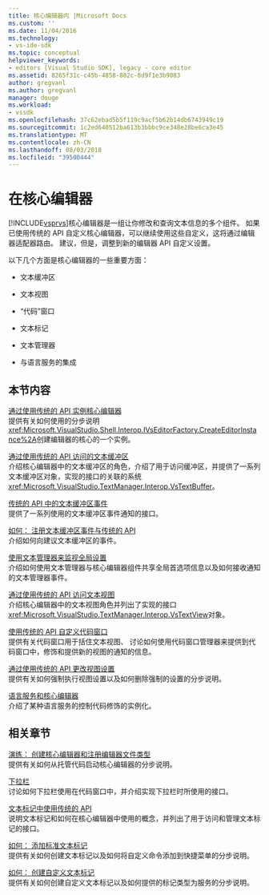 ```yaml
---
title: 核心编辑器内 |Microsoft Docs
ms.custom: ''
ms.date: 11/04/2016
ms.technology:
- vs-ide-sdk
ms.topic: conceptual
helpviewer_keywords:
- editors [Visual Studio SDK], legacy - core editor
ms.assetid: 8265f31c-c45b-4858-882c-6d9f1e3b9083
author: gregvanl
ms.author: gregvanl
manager: douge
ms.workload:
- vssdk
ms.openlocfilehash: 37c62ebad5b5f119c9acf5b62b14db6743949c19
ms.sourcegitcommit: 1c2ed640512ba613b3bbbc9ce348e28be6ca3e45
ms.translationtype: MT
ms.contentlocale: zh-CN
ms.lasthandoff: 08/03/2018
ms.locfileid: "39500444"
---
```

# <a name="inside-the-core-editor"></a>在核心编辑器
[!INCLUDE[vsprvs](../code-quality/includes/vsprvs_md.md)]核心编辑器是一组让你修改和查询文本信息的多个组件。 如果已使用传统的 API 自定义核心编辑器，可以继续使用这些自定义，这将通过编辑器适配器路由。 建议，但是，调整到新的编辑器 API 自定义设置。  
  
 以下几个方面是核心编辑器的一些重要方面：  
  
-   文本缓冲区  
  
-   文本视图  
  
-   “代码”窗口  
  
-   文本标记  
  
-   文本管理器  
  
-   与语言服务的集成  
  
## <a name="in-this-section"></a>本节内容  
 [通过使用传统的 API 实例核心编辑器](../extensibility/instantiating-the-core-editor-by-using-the-legacy-api.md)  
 提供有关如何使用的分步说明<xref:Microsoft.VisualStudio.Shell.Interop.IVsEditorFactory.CreateEditorInstance%2A>创建编辑器的核心的一个实例。  
  
 [通过使用传统的 API 访问的文本缓冲区](../extensibility/accessing-the-text-buffer-by-using-the-legacy-api.md)  
 介绍核心编辑器中的文本缓冲区的角色，介绍了用于访问缓冲区，并提供了一系列文本缓冲区对象，实现的接口的关联的系统<xref:Microsoft.VisualStudio.TextManager.Interop.VsTextBuffer>。  
  
 [传统的 API 中的文本缓冲区事件](../extensibility/text-buffer-events-in-the-legacy-api.md)  
 提供了一系列使用的文本缓冲区事件通知的接口。  
  
 [如何： 注册文本缓冲区事件与传统的 API](../extensibility/how-to-register-for-text-buffer-events-with-the-legacy-api.md)  
 介绍如何向建议文本缓冲区的事件。  
  
 [使用文本管理器来监视全局设置](../extensibility/using-the-text-manager-to-monitor-global-settings.md)  
 介绍如何使用文本管理器与核心编辑器组件共享全局首选项信息以及如何接收通知的文本管理器事件。  
  
 [通过使用传统的 API 访问文本视图](../extensibility/accessing-thetext-view-by-using-the-legacy-api.md)  
 介绍核心编辑器中的文本视图角色并列出了实现的接口<xref:Microsoft.VisualStudio.TextManager.Interop.VsTextView>对象。  
  
 [使用传统的 API 自定义代码窗口](../extensibility/customizing-code-windows-by-using-the-legacy-api.md)  
 提供有关代码窗口用于括住文本视图、 讨论如何使用代码窗口管理器来提供到代码窗口中，修饰和提供新的视图的通知的信息。  
  
 [通过使用传统的 API 更改视图设置](../extensibility/changing-view-settings-by-using-the-legacy-api.md)  
 提供有关如何强制执行视图设置以及如何删除强制的设置的分步说明。  
  
 [语言服务和核心编辑器](../extensibility/language-services-and-the-core-editor.md)  
 介绍了某种语言服务的控制代码修饰的实例化。  
  
## <a name="related-sections"></a>相关章节  
 [演练： 创建核心编辑器和注册编辑器文件类型](../extensibility/walkthrough-creating-a-core-editor-and-registering-an-editor-file-type.md)  
 提供有关如何从托管代码启动核心编辑器的分步说明。  
  
 [下拉栏](../extensibility/drop-down-bar.md)  
 讨论如何下拉栏使用在代码窗口中，并介绍实现下拉栏时所使用的接口。  
  
 [文本标记中使用传统的 API](../extensibility/using-text-markers-with-the-legacy-api.md)  
 说明文本标记和如何在核心编辑器中使用的概念，并列出了用于访问和管理文本标记的接口。  
  
 [如何： 添加标准文本标记](../extensibility/how-to-add-standard-text-markers.md)  
 提供有关如何创建文本标记以及如何将自定义命令添加到快捷菜单的分步说明。  
  
 [如何： 创建自定义文本标记](../extensibility/how-to-create-custom-text-markers.md)  
 提供有关如何创建自定义文本标记以及如何提供的标记类型为服务的分步说明。